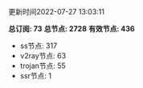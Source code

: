 更新时间2022-07-27 13:03:11

**总订阅: 73**
**总节点: 2728**
**有效节点: 436**
- ss节点: 317
- v2ray节点: 63
- trojan节点: 55
- ssr节点: 1
